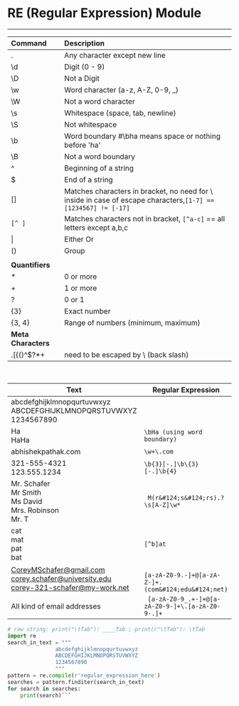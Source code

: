 # RE (Regular Expression) Module

---

| **Command**         | **Description**                                                                                                    |
| :------------------ | :----------------------------------------------------------------------------------------------------------------- |
| .                   | Any character   except new line                                                                                    |
| \d                  | Digit (0 - 9)                                                                                                      |
| \D                  | Not a Digit                                                                                                        |
| \w                  | Word character (a-z, A-Z, 0-9, _)                                                                                  |
| \W                  | Not a word character                                                                                               |
| \s                  | Whitespace (space,   tab, newline)                                                                                 |
| \S                  | Not whitespace                                                                                                     |
| \b                  | Word boundary #\bha means space or nothing before 'ha'                                                             |
| \B                  | Not a word boundary                                                                                                |
| ^                   | Beginning of a string                                                                                              |
| $                   | End of a string                                                                                                    |
| []                  | Matches characters in bracket, no need for \ inside in case of escape characters,```[1-7] == [1234567] != [-17]``` |
| `[^ ]`              | Matches characters not in bracket, ```[^a-c]``` == all letters except a,b,c                                        |
| &#124;              | Either Or                                                                                                          |
| ()                  | Group                                                                                                              |
|                     |                                                                                                                    |
| **Quantifiers**     |                                                                                                                    |
| *                   | 0 or more                                                                                                          |
| +                   | 1 or more                                                                                                          |
| ?                   | 0 or 1                                                                                                             |
| {3}                 | Exact number                                                                                                       |
| {3, 4}              | Range of numbers (minimum, maximum)                                                                                |
| **Meta Characters** |                                                                                                                    |
| .[{()\^$?*+         | need to be escaped by \ (back slash)                                                                               |
<br>

| Text                                                                                     | Regular Expression                                                 |
| ---------------------------------------------------------------------------------------- | ------------------------------------------------------------------ |
| abcdefghijklmnopqurtuvwxyz <br> ABCDEFGHIJKLMNOPQRSTUVWXYZ <br> 1234567890               |                                                                    |
| Ha <br> HaHa                                                                             | ``` \bHa (using word boundary)                    ```              |
| abhishekpathak.com                                                                       | ``` \w+\.com                                      ```              |
| 321-555-4321 <br>     123.555.1234                                                       | ``` \b{3}[-.]\b\{3}[-.]\b{4}                      ```              |
| Mr. Schafer<br>Mr Smith<br>Ms David<br>Mrs. Robinson<br>Mr. T                            | <code> M(r\&#124;s\&#124;rs)\.?\s[A-Z]\w*    </code>               |
| cat<br>mat<br>pat<br>bat                                                                 | ``` [^b]at                                        ```              |
| CoreyMSchafer@gmail.com<br>corey.schafer@university.edu<br>corey-321-schafer@my-work.net | <code> [a-zA-Z0-9.-]+@[a-zA-Z-]+\.(com\&#124;edu\&#124;net)</code> |
| All kind of email addresses                                                              | ``` [a-zA-Z0-9_.+-]+@[a-zA-Z0-9-]+\.[a-zA-Z0-9-.]+```              |

```python
# raw string: print("\tTab"): ____Tab ; print(r"\tTab"): \tTab
import re
search_in_text = """
			   abcdefghijklmnopqurtuvwxyz
			   ABCDEFGHIJKLMNOPQRSTUVWXYZ
			   1234567890
			   """
pattern = re.compile(r'regular_expression_here')
searches = pattern.finditer(search_in_text)
for search in searches:
    print(search)```